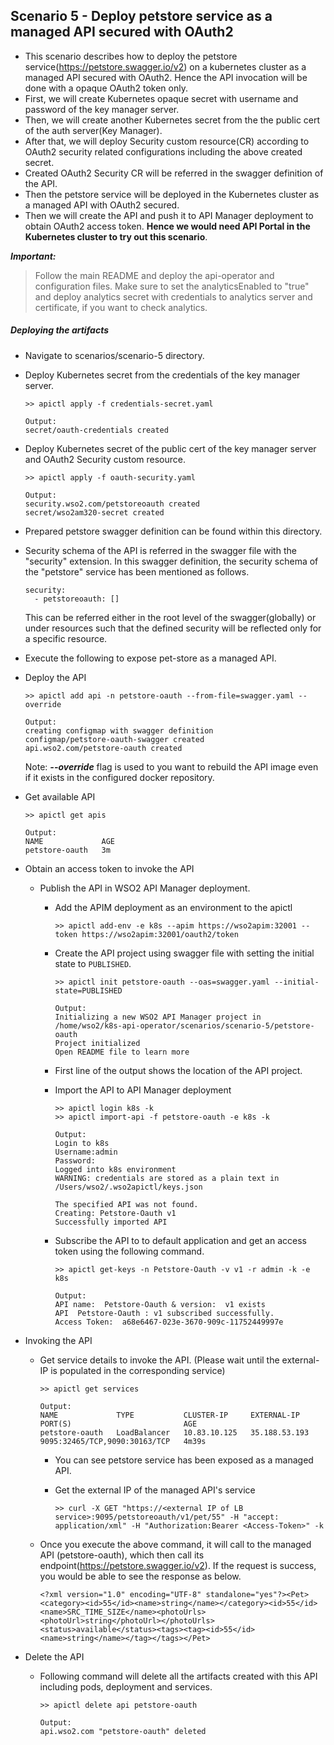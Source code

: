 ## Scenario 5 - Deploy petstore service as a managed API secured with OAuth2
- This scenario describes how to deploy the petstore service(https://petstore.swagger.io/v2) on a kubernetes cluster as a managed API secured with OAuth2. Hence the API invocation will be done with a opaque OAuth2 token only.
- First, we will create Kubernetes opaque secret with username and password of the key manager server.
- Then, we will create another Kubernetes secret from the the public cert of the auth server(Key Manager).
- After that, we will deploy Security custom resource(CR) according to OAuth2 security related configurations including the above created secret. 
- Created OAuth2 Security CR will be referred in the swagger definition of the API.
- Then the petstore service will be deployed in the Kubernetes cluster as a managed API with OAuth2 secured.
- Then we will create the API and push it to API Manager deployment to obtain OAuth2 access token. **Hence we would need API Portal in the Kubernetes cluster to try out this scenario**. 

 ***Important:***
> Follow the main README and deploy the api-operator and configuration files. Make sure to set the analyticsEnabled to "true" and deploy analytics secret with credentials to analytics server and certificate, if you want to check analytics.

 ##### Deploying the artifacts

- Navigate to scenarios/scenario-5 directory.

- Deploy Kubernetes secret from the credentials of the key manager server.
    ```$xslt
    >> apictl apply -f credentials-secret.yaml

    Output:
    secret/oauth-credentials created
    ```

- Deploy Kubernetes secret of the public cert of the key manager server and OAuth2 Security custom resource.
    ```$xslt
    >> apictl apply -f oauth-security.yaml
  
    Output:
    security.wso2.com/petstoreoauth created
    secret/wso2am320-secret created
    ```

- Prepared petstore swagger definition can be found within this directory.

- Security schema of the API is referred in the swagger file with the "security" extension.
In this swagger definition, the security schema of the "petstore" service has been mentioned as follows.
    ```
    security:
      - petstoreoauth: []
    ```
    This can be referred either in the root level of the swagger(globally) or under resources such that the defined security will be reflected only for a specific resource.
- Execute the following to expose pet-store as a managed API.

- Deploy the  API <br /> 
    ```
    >> apictl add api -n petstore-oauth --from-file=swagger.yaml --override
    
    Output:
    creating configmap with swagger definition
    configmap/petstore-oauth-swagger created
    api.wso2.com/petstore-oauth created
    ```
    Note: ***--override*** flag is used to you want to rebuild the API image even if it exists in the configured docker repository.

- Get available API <br /> 
    ```
    >> apictl get apis
    
    Output:
    NAME             AGE
    petstore-oauth   3m
    ```
   
- Obtain an access token to invoke the API
    - Publish the API in WSO2 API Manager deployment.
        - Add the APIM deployment as an environment to the apictl
            ```$xslt
            >> apictl add-env -e k8s --apim https://wso2apim:32001 --token https://wso2apim:32001/oauth2/token
            ```
        - Create the API project using swagger file with setting the initial state to `PUBLISHED`.
            ```$xslt
            >> apictl init petstore-oauth --oas=swagger.yaml --initial-state=PUBLISHED
            
            Output:
            Initializing a new WSO2 API Manager project in /home/wso2/k8s-api-operator/scenarios/scenario-5/petstore-oauth
            Project initialized
            Open README file to learn more
            ```
        - First line of the output shows the location of the API project.
        - Import the API to API Manager deployment
            ```$xslt
            >> apictl login k8s -k
            >> apictl import-api -f petstore-oauth -e k8s -k
            
            Output:
            Login to k8s
            Username:admin
            Password:
            Logged into k8s environment
            WARNING: credentials are stored as a plain text in /Users/wso2/.wso2apictl/keys.json

            The specified API was not found.
            Creating: Petstore-Oauth v1
            Successfully imported API
            ```

        - Subscribe the API to to default application and get an access token using the following command.
                
            ```    
            >> apictl get-keys -n Petstore-Oauth -v v1 -r admin -k -e k8s
                
            Output: 
            API name:  Petstore-Oauth & version:  v1 exists
            API  Petstore-Oauth : v1 subscribed successfully.
            Access Token:  a68e6467-023e-3670-909c-11752449997e
            ```
            
- Invoking the API <br />

    - Get service details to invoke the API. (Please wait until the external-IP is populated in the corresponding service)
        ```
        >> apictl get services
        
        Output:  
        NAME             TYPE           CLUSTER-IP     EXTERNAL-IP     PORT(S)                         AGE
        petstore-oauth   LoadBalancer   10.83.10.125   35.188.53.193   9095:32465/TCP,9090:30163/TCP   4m39s
        ```
        - You can see petstore service has been exposed as a managed API.
        - Get the external IP of the managed API's service
         
            ```
            >> curl -X GET "https://<external IP of LB service>:9095/petstoreoauth/v1/pet/55" -H "accept: application/xml" -H "Authorization:Bearer <Access-Token>" -k
            ```
    - Once you execute the above command, it will call to the managed API (petstore-oauth), which then call its endpoint(https://petstore.swagger.io/v2). If the request is success, you would be able to see the response as below.
        ```
        <?xml version="1.0" encoding="UTF-8" standalone="yes"?><Pet><category><id>55</id><name>string</name></category><id>55</id><name>SRC_TIME_SIZE</name><photoUrls><photoUrl>string</photoUrl></photoUrls><status>available</status><tags><tag><id>55</id><name>string</name></tag></tags></Pet>
        ```
    

- Delete the  API <br /> 
    - Following command will delete all the artifacts created with this API including pods, deployment and services.
        ```
        >> apictl delete api petstore-oauth
        
        Output:
        api.wso2.com "petstore-oauth" deleted
        ```